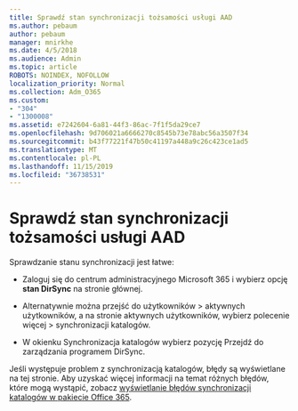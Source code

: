 ```yaml
---
title: Sprawdź stan synchronizacji tożsamości usługi AAD
ms.author: pebaum
author: pebaum
manager: mnirkhe
ms.date: 4/5/2018
ms.audience: Admin
ms.topic: article
ROBOTS: NOINDEX, NOFOLLOW
localization_priority: Normal
ms.collection: Adm_O365
ms.custom:
- "304"
- "1300008"
ms.assetid: e7242604-6a81-44f3-86ac-7f1f5da29ce7
ms.openlocfilehash: 9d706021a6666270c8545b73e78abc56a3507f34
ms.sourcegitcommit: b43f77221f47b50c41197a448a9c26c423ce1ad5
ms.translationtype: MT
ms.contentlocale: pl-PL
ms.lasthandoff: 11/15/2019
ms.locfileid: "36738531"
---
```

# <a name="check-aad-identity-sync-status"></a>Sprawdź stan synchronizacji tożsamości usługi AAD

Sprawdzanie stanu synchronizacji jest łatwe:
  
- Zaloguj się do centrum administracyjnego Microsoft 365 i wybierz opcję **stan DirSync** na stronie głównej.

- Alternatywnie można przejść do użytkowników \> aktywnych użytkowników, a na stronie aktywnych użytkowników, wybierz polecenie więcej \> synchronizacji katalogów.

- W okienku Synchronizacja katalogów wybierz pozycję Przejdź do zarządzania programem DirSync.

Jeśli występuje problem z synchronizacją katalogów, błędy są wyświetlane na tej stronie. Aby uzyskać więcej informacji na temat różnych błędów, które mogą wystąpić, zobacz [wyświetlanie błędów synchronizacji katalogów w pakiecie Office 365](https://docs.microsoft.com//office365/enterprise/identify-directory-synchronization-errors).
  